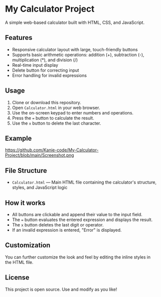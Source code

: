 # My Calculator Project

A simple web-based calculator built with HTML, CSS, and JavaScript.

## Features

- Responsive calculator layout with large, touch-friendly buttons
- Supports basic arithmetic operations: addition (+), subtraction (-), multiplication (*), and division (/)
- Real-time input display
- Delete button for correcting input
- Error handling for invalid expressions

## Usage

1. Clone or download this repository.
2. Open `Calculator.html` in your web browser.
3. Use the on-screen keypad to enter numbers and operations.
4. Press the `=` button to calculate the result.
5. Use the `x` button to delete the last character.

## Example

https://github.com/Kanie-code/My-Calculator-Project/blob/main/Screenshot.png

## File Structure

- `Calculator.html` — Main HTML file containing the calculator's structure, styles, and JavaScript logic

## How it works

- All buttons are clickable and append their value to the input field.
- The `=` button evaluates the entered expression and displays the result.
- The `x` button deletes the last digit or operator.
- If an invalid expression is entered, "Error" is displayed.

## Customization

You can further customize the look and feel by editing the inline styles in the HTML file.

## License

This project is open source. Use and modify as you like!
